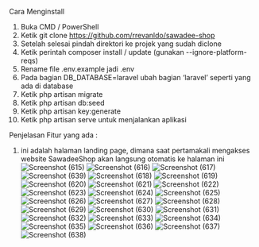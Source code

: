 Cara Menginstall 

1. Buka CMD / PowerShell
2. Ketik git clone https://github.com/rrevanldo/sawadee-shop
3. Setelah selesai pindah direktori ke projek yang sudah diclone
4. Ketik perintah composer install / update (gunakan --ignore-platform-reqs)
5. Rename file .env.example jadi .env
6. Pada bagian DB_DATABASE=laravel ubah bagian ‘laravel’ seperti yang ada di database
7. Ketik php artisan migrate
8. Ketik php artisan db:seed
9. Ketik php artisan key:generate
10. Ketik php artisan serve untuk menjalankan aplikasi


Penjelasan Fitur yang ada :

1. ini adalah halaman landing page, dimana saat pertamakali mengakses website SawadeeShop akan langsung otomatis ke halaman ini
![Screenshot (615)](https://github.com/rrevanldo/sawadee-shop/assets/91299304/2ccbe179-aae5-4768-be17-58732c04e3e0)
![Screenshot (616)](https://github.com/rrevanldo/sawadee-shop/assets/91299304/6a77dc4b-410d-4243-95f6-76b10a1bb3f5)
![Screenshot (617)](https://github.com/rrevanldo/sawadee-shop/assets/91299304/cf25c219-8ff6-4254-852f-1207f01804a1)
![Screenshot (639)](https://github.com/rrevanldo/sawadee-shop/assets/91299304/3773044d-ae05-439e-b5ec-7c575de28cf6)
![Screenshot (618)](https://github.com/rrevanldo/sawadee-shop/assets/91299304/99c5c59a-114f-48ad-9245-8cff05b28d08)
![Screenshot (619)](https://github.com/rrevanldo/sawadee-shop/assets/91299304/40e886eb-b322-4d1d-b979-b9c43cc80911)
![Screenshot (620)](https://github.com/rrevanldo/sawadee-shop/assets/91299304/877237ef-e3b4-4eaf-aa29-c414ef1c76eb)
![Screenshot (621)](https://github.com/rrevanldo/sawadee-shop/assets/91299304/af35546c-139c-4ddb-9373-ee4cdc04adb4)
![Screenshot (622)](https://github.com/rrevanldo/sawadee-shop/assets/91299304/3963c917-4e2f-4fe9-b594-b129d5b2317d)
![Screenshot (623)](https://github.com/rrevanldo/sawadee-shop/assets/91299304/b973c2ac-1486-4fe8-850c-5bc4ca930055)
![Screenshot (624)](https://github.com/rrevanldo/sawadee-shop/assets/91299304/e6e2314f-feac-407d-8002-4723ca5e90e6)
![Screenshot (625)](https://github.com/rrevanldo/sawadee-shop/assets/91299304/04bd12f8-aa0f-4302-894e-b02de4118f45)
![Screenshot (626)](https://github.com/rrevanldo/sawadee-shop/assets/91299304/fa2b2e5c-c8a4-44cd-a50a-acf99990ac7e)
![Screenshot (627)](https://github.com/rrevanldo/sawadee-shop/assets/91299304/179b766f-2de3-4488-a15f-cef7d3d8b392)
![Screenshot (628)](https://github.com/rrevanldo/sawadee-shop/assets/91299304/0a7b5ac5-f648-4936-bcc7-0ea0c7bf2b88)
![Screenshot (629)](https://github.com/rrevanldo/sawadee-shop/assets/91299304/3aab69de-ece5-432e-805b-a7fceaf427ae)
![Screenshot (630)](https://github.com/rrevanldo/sawadee-shop/assets/91299304/672c1e08-f269-477b-a2bb-53fb0346bb73)
![Screenshot (631)](https://github.com/rrevanldo/sawadee-shop/assets/91299304/d6b0ddad-fe1b-46a9-b3c8-089d1b54f839)
![Screenshot (632)](https://github.com/rrevanldo/sawadee-shop/assets/91299304/f3346650-5a05-4d6f-a5cd-765d70cee402)
![Screenshot (633)](https://github.com/rrevanldo/sawadee-shop/assets/91299304/b154e2f5-094c-4402-b15a-c288b9f20b20)
![Screenshot (634)](https://github.com/rrevanldo/sawadee-shop/assets/91299304/f7a0dbdf-469e-4538-b9da-cc543c8f1563)
![Screenshot (635)](https://github.com/rrevanldo/sawadee-shop/assets/91299304/0fe59b72-03a1-4519-966b-3e0a3baf83b7)
![Screenshot (636)](https://github.com/rrevanldo/sawadee-shop/assets/91299304/69ac3461-e405-4702-b25d-df32065de7a7)
![Screenshot (637)](https://github.com/rrevanldo/sawadee-shop/assets/91299304/e81b42d3-54cd-446f-bedf-614b998b8869)
![Screenshot (638)](https://github.com/rrevanldo/sawadee-shop/assets/91299304/ef89d2a5-5447-4829-852c-338f1426b399)
